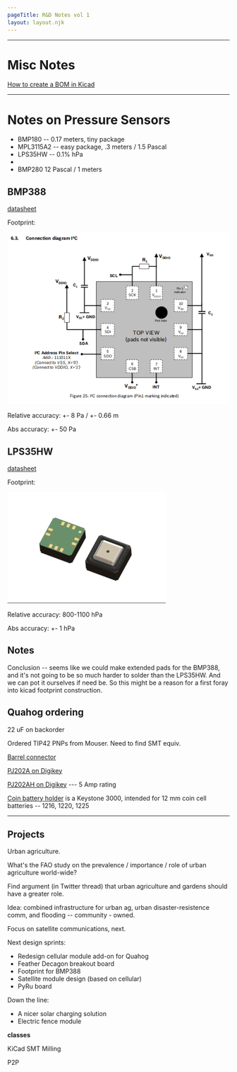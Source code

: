 ```yaml
---
pageTitle: R&D Notes vol 1
layout: layout.njk
---
```


---

# Misc Notes

[How to create a BOM in Kicad](https://forum.kicad.info/t/how-to-create-a-bill-of-materials-bom/12346)

-----

# Notes on Pressure Sensors 

- BMP180 -- 0.17 meters, tiny package
- MPL3115A2 -- easy package, .3 meters / 1.5 Pascal
- LPS35HW -- 0.1% hPa
- 
- BMP280 12 Pascal / 1 meters

## BMP388

[datasheet](https://ae-bst.resource.bosch.com/media/_tech/media/datasheets/BST-BMP388-DS001.pdf)

Footprint:

<img src="/img/rvol1/bmp388_wiring.png">

Relative accuracy:  +- 8 Pa / +- 0.66 m

Abs accuracy: +- 50 Pa

## LPS35HW

[datasheet](https://www.st.com/resource/en/datasheet/lps35hw.pdf)

Footprint:

<img src="/img/rvol1/LPS35HW_foot.png">

Relative accuracy:  800-1100 hPa

Abs accuracy:  +- 1 hPa

## Notes

Conclusion -- seems like we could make extended pads for the BMP388, and it's not going to be so much harder to solder than the LPS35HW. And we can pot it ourselves if need be.  So this might be a reason for a first foray into kicad footprint construction.

## Quahog ordering

22 uF on backorder

Ordered TIP42 PNPs from Mouser. Need to find SMT equiv.

[Barrel connector](https://www.sparkfun.com/datasheets/Prototyping/Barrel-Connector-PJ-202A.pdf)

[PJ202A on Digikey](https://www.digikey.com/product-detail/en/cui-inc/PJ-202A/CP-202A-ND/252007)

[PJ202AH on Digikey](https://www.digikey.com/product-detail/en/cui-inc/PJ-202AH/CP-202AH-ND/408450) --- 5 Amp rating

[Coin battery holder](https://www.digikey.com/product-detail/en/keystone-electronics/3000TR/36-3000CT-ND/1532229) is a Keystone 3000, intended for 12 mm coin cell batteries -- 1216, 1220, 1225 

-----

## Projects

Urban agriculture.

What's the FAO study on the prevalence / importance / role of urban agriculture world-wide?

Find argument (in Twitter thread) that urban agriculture and gardens should have a greater role.

Idea: combined infrastructure for urban ag, urban disaster-resistence comm, and flooding -- community - owned.

Focus on satellite communications, next.

Next design sprints:

- Redesign cellular module add-on for Quahog
- Feather Decagon breakout board
- Footprint for BMP388
- Satellite module design (based on cellular)
- PyRu board

Down the line:

- A nicer solar charging solution
- Electric fence module

**classes**

KiCad
SMT
Milling

P2P


